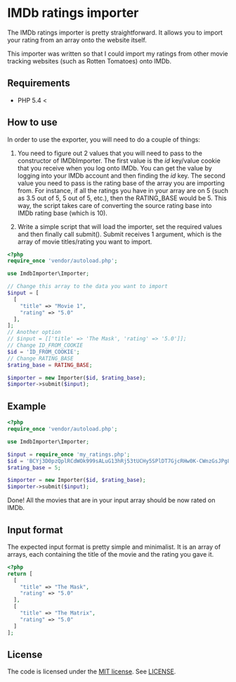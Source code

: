 # IMDb ratings importer

The IMDb ratings importer is pretty straightforward. It allows you to import your rating from an array onto the website itself.

This importer was written so that I could import my ratings from other movie tracking websites (such as Rotten Tomatoes) onto IMDb.

## Requirements

* PHP 5.4 <

## How to use

In order to use the exporter, you will need to do a couple of things:

1. You need to figure out 2 values that you will need to pass to the constructor of IMDbImporter. The first value is the *id* key/value cookie that you receive when you log onto IMDb. You can get the value by logging into your IMDb account and then finding the *id* key. The second value you need to pass is the rating base of the array you are importing from. For instance, if all the ratings you have in your array are on 5 (such as 3.5 out of 5, 5 out of 5, etc.), then the RATING_BASE would be 5. This way, the script takes care of converting the source rating base into IMDb rating base (which is 10).

2. Write a simple script that will load the importer, set the required values and then finally call submit(). Submit receives 1 argument, which is the array of movie titles/rating you want to import.

```php
<?php
require_once 'vendor/autoload.php';

use ImdbImporter\Importer;

// Change this array to the data you want to import
$input = [
  [
    "title" => "Movie 1",
    "rating" => "5.0"
  ],
];
// Another option
// $input = [['title' => 'The Mask', 'rating' => '5.0']];
// Change ID_FROM_COOKIE
$id = 'ID_FROM_COOKIE';
// Change RATING_BASE
$rating_base = RATING_BASE;

$importer = new Importer($id, $rating_base);
$importer->submit($input);
```

## Example

```php
<?php
require_once 'vendor/autoload.php';

use ImdbImporter\Importer;

$input = require_once 'my_ratings.php';
$id = 'BCYj3D0pzQplRCdWOk999sALuG13hRj53tUCHy5SPlDT7GjcRHw0K-CWnzGsJPg8VC5jEw64mlaSucVtkCjKhvKZYO2SQ0CSTbspanBkgCdqHwRAlx_3h64JcwJLcU3Mmz2OTPr6BC7zrHzozJZ0BcsTNeEXLcsggl7-RsEIFYEnqdE';
$rating_base = 5;

$importer = new Importer($id, $rating_base);
$importer->submit($input);
```

Done! All the movies that are in your input array should be now rated on IMDb.

## Input format

The expected input format is pretty simple and minimalist. It is an array of arrays, each containing the title of the movie and the rating you gave it.

```php
<?php
return [
  [
    "title" => "The Mask",
    "rating" => "5.0"
  ],
  [
    "title" => "The Matrix",
    "rating" => "5.0"
  ]
];
```

## License

The code is licensed under the [MIT license](http://choosealicense.com/licenses/mit/). See [LICENSE](LICENSE).
